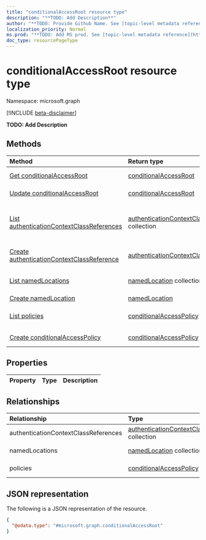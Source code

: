 ```yaml
---
title: "conditionalAccessRoot resource type"
description: "**TODO: Add Description**"
author: "**TODO: Provide Github Name. See [topic-level metadata reference](https://msgo.azurewebsites.net/add/document/guidelines/metadata.html#topic-level-metadata)**"
localization_priority: Normal
ms.prod: "**TODO: Add MS prod. See [topic-level metadata reference](https://msgo.azurewebsites.net/add/document/guidelines/metadata.html#topic-level-metadata)**"
doc_type: resourcePageType
---
```


# conditionalAccessRoot resource type

Namespace: microsoft.graph

[!INCLUDE [beta-disclaimer](../../includes/beta-disclaimer.md)]

**TODO: Add Description**

## Methods
|Method|Return type|Description|
|:---|:---|:---|
|[Get conditionalAccessRoot](../api/conditionalaccessroot-get.md)|[conditionalAccessRoot](../resources/conditionalaccessroot.md)|Read the properties and relationships of a [conditionalAccessRoot](../resources/conditionalaccessroot.md) object.|
|[Update conditionalAccessRoot](../api/conditionalaccessroot-update.md)|[conditionalAccessRoot](../resources/conditionalaccessroot.md)|Update the properties of a [conditionalAccessRoot](../resources/conditionalaccessroot.md) object.|
|[List authenticationContextClassReferences](../api/conditionalaccessroot-list-authenticationcontextclassreferences.md)|[authenticationContextClassReference](../resources/authenticationcontextclassreference.md) collection|Get the authenticationContextClassReference resources from the authenticationContextClassReferences navigation property.|
|[Create authenticationContextClassReference](../api/conditionalaccessroot-post-authenticationcontextclassreferences.md)|[authenticationContextClassReference](../resources/authenticationcontextclassreference.md)|Create a new authenticationContextClassReference object.|
|[List namedLocations](../api/conditionalaccessroot-list-namedlocations.md)|[namedLocation](../resources/namedlocation.md) collection|Get the namedLocation resources from the namedLocations navigation property.|
|[Create namedLocation](../api/conditionalaccessroot-post-namedlocations.md)|[namedLocation](../resources/namedlocation.md)|Create a new namedLocation object.|
|[List policies](../api/conditionalaccessroot-list-policies.md)|[conditionalAccessPolicy](../resources/conditionalaccesspolicy.md) collection|Get the conditionalAccessPolicy resources from the policies navigation property.|
|[Create conditionalAccessPolicy](../api/conditionalaccessroot-post-policies.md)|[conditionalAccessPolicy](../resources/conditionalaccesspolicy.md)|Create a new conditionalAccessPolicy object.|

## Properties
|Property|Type|Description|
|:---|:---|:---|

## Relationships
|Relationship|Type|Description|
|:---|:---|:---|
|authenticationContextClassReferences|[authenticationContextClassReference](../resources/authenticationcontextclassreference.md) collection|**TODO: Add Description**|
|namedLocations|[namedLocation](../resources/namedlocation.md) collection|**TODO: Add Description**|
|policies|[conditionalAccessPolicy](../resources/conditionalaccesspolicy.md) collection|**TODO: Add Description**|

## JSON representation
The following is a JSON representation of the resource.
<!-- {
  "blockType": "resource",
  "keyProperty": "id",
  "@odata.type": "microsoft.graph.conditionalAccessRoot",
  "openType": false
}
-->
``` json
{
  "@odata.type": "#microsoft.graph.conditionalAccessRoot"
}
```

